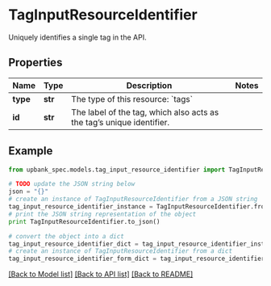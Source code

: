 # TagInputResourceIdentifier

Uniquely identifies a single tag in the API. 

## Properties

Name | Type | Description | Notes
------------ | ------------- | ------------- | -------------
**type** | **str** | The type of this resource: &#x60;tags&#x60; | 
**id** | **str** | The label of the tag, which also acts as the tag’s unique identifier.  | 

## Example

```python
from upbank_spec.models.tag_input_resource_identifier import TagInputResourceIdentifier

# TODO update the JSON string below
json = "{}"
# create an instance of TagInputResourceIdentifier from a JSON string
tag_input_resource_identifier_instance = TagInputResourceIdentifier.from_json(json)
# print the JSON string representation of the object
print TagInputResourceIdentifier.to_json()

# convert the object into a dict
tag_input_resource_identifier_dict = tag_input_resource_identifier_instance.to_dict()
# create an instance of TagInputResourceIdentifier from a dict
tag_input_resource_identifier_form_dict = tag_input_resource_identifier.from_dict(tag_input_resource_identifier_dict)
```
[[Back to Model list]](../README.md#documentation-for-models) [[Back to API list]](../README.md#documentation-for-api-endpoints) [[Back to README]](../README.md)


